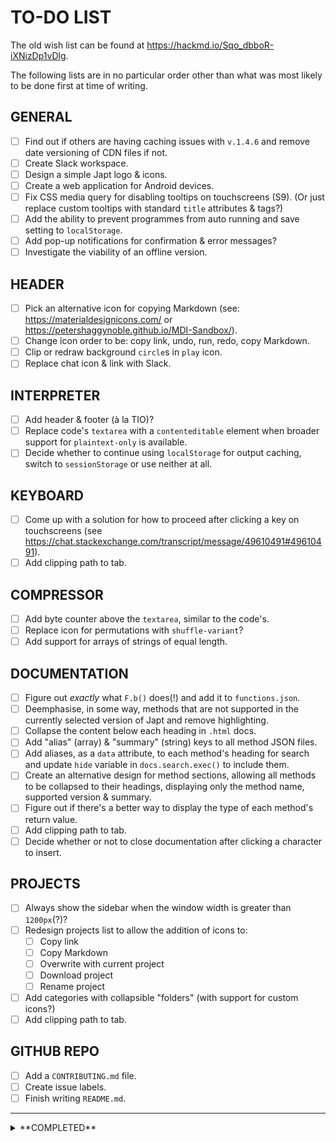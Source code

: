 # TO-DO LIST
The old wish list can be found at https://hackmd.io/Sqo_dbboR-iXNizDp1vDlg.

The following lists are in no particular order other than what was most likely to be done first at time of writing.

## GENERAL
- [ ] Find out if others are having caching issues with `v.1.4.6` and remove date versioning of CDN files if not.
- [ ] Create Slack workspace.
- [ ] Design a simple Japt logo & icons.
- [ ] Create a web application for Android devices.
- [ ] Fix CSS media query for disabling tooltips on touchscreens (S9). (Or just replace custom tooltips with standard `title` attributes & tags?)
- [ ] Add the ability to prevent programmes from auto running and save setting to `localStorage`.
- [ ] Add pop-up notifications for confirmation & error messages?
- [ ] Investigate the viability of an offline version.

## HEADER
- [ ] Pick an alternative icon for copying Markdown (see: https://materialdesignicons.com/ or https://petershaggynoble.github.io/MDI-Sandbox/).
- [ ] Change icon order to be: copy link, undo, run, redo, copy Markdown.
- [ ] Clip or redraw background `circle`s in `play` icon.
- [ ] Replace chat icon & link with Slack.

## INTERPRETER
- [ ] Add header & footer (à la TIO)?
- [ ] Replace code's `textarea` with a `contenteditable` element when broader support for `plaintext-only` is available.
- [ ] Decide whether to continue using `localStorage` for output caching, switch to `sessionStorage` or use neither at all.

## KEYBOARD
- [ ] Come up with a solution for how to proceed after clicking a key on touchscreens (see https://chat.stackexchange.com/transcript/message/49610491#49610491).
- [ ] Add clipping path to tab.

## COMPRESSOR
- [ ] Add byte counter above the `textarea`, similar to the code's.
- [ ] Replace icon for permutations with `shuffle-variant`?
- [ ] Add support for arrays of strings of equal length.

## DOCUMENTATION
- [ ] Figure out *exactly* what `F.b()` does(!) and add it to `functions.json`.
- [ ] Deemphasise, in some way, methods that are not supported in the currently selected version of Japt and remove highlighting.
- [ ] Collapse the content below each heading in `.html` docs.
- [ ] Add "alias" (array) & "summary" (string) keys to all method JSON files.
- [ ] Add aliases, as a `data` attribute, to each method's heading for search and update `hide` variable in `docs.search.exec()` to include them.
- [ ] Create an alternative design for method sections, allowing all methods to be collapsed to their headings, displaying only the method name, supported version & summary.
- [ ] Figure out if there's a better way to display the type of each method's return value.
- [ ] Add clipping path to tab.
- [ ] Decide whether or not to close documentation after clicking a character to insert.

## PROJECTS
- [ ] Always show the sidebar when the window width is greater than `1200px`(?)?
- [ ] Redesign projects list to allow the addition of icons to:
  - [ ] Copy link
  - [ ] Copy Markdown
  - [ ] Overwrite with current project
  - [ ] Download project
  - [ ] Rename project
- [ ] Add categories with collapsible "folders" (with support for custom icons?)
- [ ] Add clipping path to tab.

## GITHUB REPO
- [ ] Add a `CONTRIBUTING.md` file.
- [ ] Create issue labels.
- [ ] Finish writing `README.md`.

---
<details>
<summary>**COMPLETED**</summary>
	
### GENERAL
- [x] When a field has focus but no selection, allow Ctrl+C to copy its entire contents.
- [x] Wrap each field in a container to allow them to be individually collapsed.
- [x] Change colours of tooltips.
- [x] Easter Egg: Change `--foreground` of dark theme and `--background` of light theme to `#e9e7e5`.
- [x] Move sidebar tabs to a new bottom bar when window width is below `600px`(?) and increase padding of `main` above that to properly accommodate the tabs.
- [x] Hide tooltips for `:active` icons.
- [x] Add `notranslate` `meta` tag for Google.

### HEADER
- [x] Ctrl+M copies the Markdown.
- [x] Ctrl+L copies the link.
- [x] Change the style of or animate the `play` icon while a programme is running.
- [x] Reduce `height`.
- [x] Move `undo` & `redo` to header.

### INTERPRETER
- [x] Add `information` icon to open the documentation on flags.
- [x] Reduce the `opacity` of the icon when caching is disabled.
- [x] Replace checkbox for output caching with `cached` icon (or similar).
- [x] Remove `min-height` from code & input fields.
- [x] Move flags field from header.

### KEYBOARD
- [x] Ctrl+K toggles the keyboard.

### COMPRESSOR
- [x] Add `information` icon to open the compressor's documentation.
- [x] Disable and reduce the `opacity` of the `play` icon while input is invalid.
- [x] Override Ctrl+Enter when compressor field has focus.
- [x] Reduce the `opacity` of the icon when permutations are disabled.
- [x] Add the ability to insert the compressed string directly into code.
- [x] Add support for multi-line strings.
- [x] Separate output from the `textarea` and restyle it.
- [x] Update byte counts in results to factor in multi-byte characters.

### DOCUMENTATION
- [x] Include method names when searching.
- [x] Don't include object names in method names. Instead, wrap the first character in each section's title in `<code>` tags.
- [x] Highlight which methods are and are not supported in the currently selected version of Japt.
- [x] Change the colour used in `text-decoration` for links.

### PROJECTS
- [x] Change wording of import & export icons to upload & download.

## OTHER TOOLS
- [x] Add a "scratchpad" field for writing notes, keeping copies of WIP programmes, etc.
</details>
